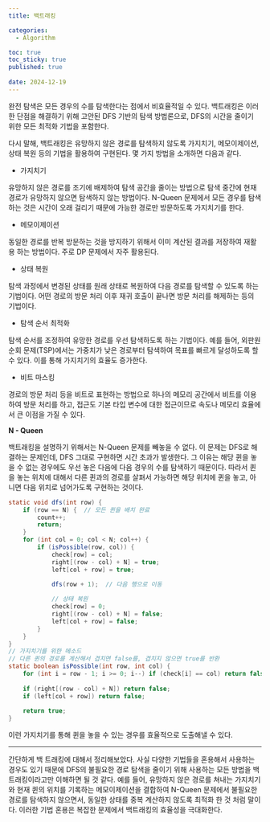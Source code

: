 ```yaml
---
title: 백트래킹

categories:
  - Algorithm

toc: true
toc_sticky: true
published: true
 
date: 2024-12-19
---
```


완전 탐색은 모든 경우의 수를 탐색한다는 점에서 비효율적일 수 있다. 백트래킹은 이러한 단점을 해결하기 위해 고안된 DFS 기반의 탐색 방법론으로, DFS의 시간을 줄이기 위한 모든 최적화 기법을 포함한다.

다시 말해, 백트래킹은 유망하지 않은 경로를 탐색하지 않도록 가지치기, 메모이제이션, 상태 복원 등의 기법을 활용하여 구현된다. 몇 가지 방법을 소개하면 다음과 같다.

- 가지치기

유망하지 않은 경로를 조기에 배제하여 탐색 공간을 줄이는 방법으로 탐색 중간에 현재 경로가 유망하지 않으면 탐색하지 않는 방법이다. N-Queen 문제에서 모든 경우를 탐색하는 것은 시간이 오래 걸리기 때문에 가능한 경로만 방문하도록 가지치기를 한다.

- 메모이제이션

동일한 경로를 반복 방문하는 것을 방지하기 위해서 이미 계산된 결과를 저장하여 재활용 하는 방법이다. 주로 DP 문제에서 자주 활용된다.

- 상태 복원

탐색 과정에서 변경된 상태를 원래 상태로 복원하여 다음 경로를 탐색할 수 있도록 하는 기법이다. 어떤 경로의 방문 처리 이후 재귀 호출이 끝나면 방문 처리를 해제하는 등의 기법이다.

- 탐색 순서 최적화

탐색 순서를 조정하여 유망한 경로를 우선 탐색하도록 하는 기법이다. 예를 들어, 외판원 순회 문제(TSP)에서는 가중치가 낮은 경로부터 탐색하여 목표를 빠르게 달성하도록 할 수 있다. 이를 통해 가지치기의 효율도 증가한다.


- 비트 마스킹

경로의 방문 처리 등을 비트로 표현하는 방법으로 하나의 메모리 공간에서 비트를 이용하여 방문 처리를 하고, 접근도 기본 타입 변수에 대한 접근이므로 속도나 메모리 효율에서 큰 이점을 가질 수 있다.

**N - Queen**

백트래킹을 설명하기 위해서는 N-Queen 문제를 빼놓을 수 없다. 이 문제는 DFS로 해결하는 문제인데, DFS 그대로 구현하면 시간 초과가 발생한다. 그 이유는 해당 퀸을 놓을 수 없는 경우에도 우선 놓은 다음에 다음 경우의 수를 탐색하기 때문이다. 따라서 퀸을 놓는 위치에 대해서 다른 퀸과의 경로를 살펴서 가능하면 해당 위치에 퀸을 놓고, 아니면 다음 위치로 넘어가도록 구현하는 것이다.

```java
static void dfs(int row) {
    if (row == N) {  // 모든 퀸을 배치 완료
        count++;
        return;
    }
    for (int col = 0; col < N; col++) {
        if (isPossible(row, col)) {
            check[row] = col;
            right[(row - col) + N] = true;
            left[col + row] = true;
            
            dfs(row + 1);  // 다음 행으로 이동

            // 상태 복원
            check[row] = 0;
            right[(row - col) + N] = false;
            left[col + row] = false;
        }
    }
}
// 가지치기를 위한 메소드
// 다른 퀸의 경로를 계산해서 겹치면 false를, 겹치지 않으면 true를 반환
static boolean isPossible(int row, int col) {
    for (int i = row - 1; i >= 0; i--) if (check[i] == col) return false;
    
    if (right[(row - col) + N]) return false;
    if (left[col + row]) return false;
    
    return true;
}
```

이런 가지치기를 통해 퀸을 놓을 수 있는 경우를 효율적으로 도출해낼 수 있다.

---

간단하게 백 트래킹에 대해서 정리해보았다. 사실 다양한 기법들을 혼용해서 사용하는 경우도 있기 때문에 DFS의 불필요한 경로 탐색을 줄이기 위해 사용하는 모든 방법을 백트래킹이라고만 이해하면 될 것 같다. 예를 들어, 유망하지 않은 경로를 쳐내는 가지치기와 현재 퀸의 위치를 기록하는 메모이제이션을 결합하여 N-Queen 문제에서 불필요한 경로를 탐색하지 않으면서, 동일한 상태를 중복 계산하지 않도록 최적화 한 것 처럼 말이다. 이러한 기법 혼용은 복잡한 문제에서 백트래킹의 효율성을 극대화한다.
